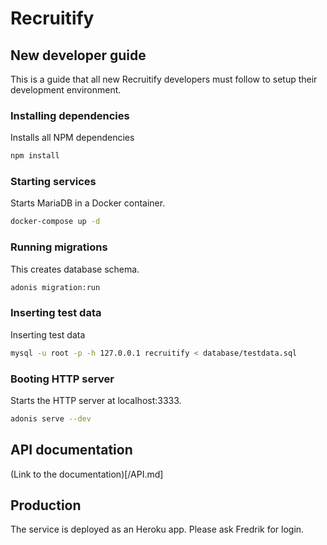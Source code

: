 # Recruitify

## New developer guide

This is a guide that all new Recruitify developers must follow to setup their development environment.

### Installing dependencies

Installs all NPM dependencies

```bash
npm install
```

### Starting services

Starts MariaDB in a Docker container.

```bash
docker-compose up -d
```

### Running migrations

This creates database schema.

```bash
adonis migration:run
```

### Inserting test data

Inserting test data

```bash
mysql -u root -p -h 127.0.0.1 recruitify < database/testdata.sql
```

### Booting HTTP server

Starts the HTTP server at localhost:3333.

```bash
adonis serve --dev
```

## API documentation

(Link to the documentation)[/API.md]

## Production

The service is deployed as an Heroku app. Please ask Fredrik for login.
